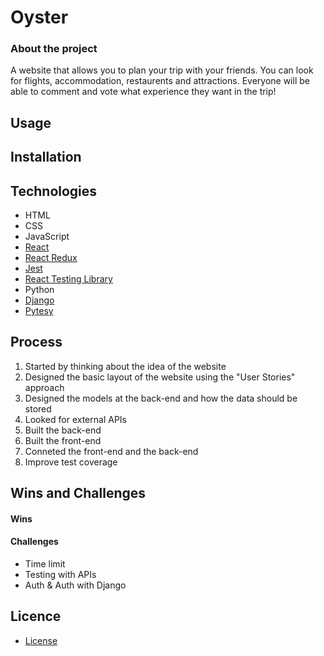 # Oyster
### About the project

A website that allows you to plan your trip with your friends. You can look for flights, accommodation, restaurents and attractions. Everyone will be able to comment and vote what experience they want in the trip!

## Usage

## Installation 

## Technologies 
* HTML
* CSS
* JavaScript
* [React](https://reactjs.org/)
* [React Redux](https://react-redux.js.org/)
* [Jest](https://jestjs.io/)
* [React Testing Library](https://testing-library.com/)
* Python
* [Django](https://www.djangoproject.com/)
* [Pytesy](https://docs.pytest.org/)

## Process
1. Started by thinking about the idea of the website
2. Designed the basic layout of the website using the "User Stories" approach
3. Designed the models at the back-end and how the data should be stored
4. Looked for external APIs
5. Built the back-end 
6. Built the front-end
7. Conneted the front-end and the back-end
8. Improve test coverage

## Wins and Challenges 
#### Wins

#### Challenges
* Time limit
* Testing with APIs
* Auth & Auth with Django

## Licence 
* [License](https://opensource.org/licenses/mit-license.php)
